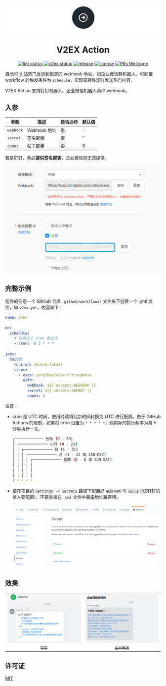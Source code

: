 <p align="center">
  <a href="https://github.com/yanglbme/v2ex-action">
    <img src="./images/logo.png">
  </a>
</p>

<h1 align="center">V2EX Action</h1>

<div align="center">

[![lint status](https://github.com/yanglbme/v2ex-action/workflows/Lint/badge.svg)](https://github.com/yanglbme/v2ex-action/actions) [![v2ex status](https://github.com/yanglbme/v2ex-action/workflows/V2ex/badge.svg)](https://github.com/yanglbme/v2ex-action/actions) [![release](https://img.shields.io/github/v/release/yanglbme/v2ex-action.svg)](../../releases) [![license](https://badgen.net/github/license/yanglbme/v2ex-action)](./LICENSE) [![PRs Welcome](https://badgen.net/badge/PRs/welcome/green)](../../pulls)

</div>

自动将 [V 站](https://v2ex.com)热门发送到指定的 webhook 地址，如企业微信群机器人。可配置 workflow 的触发条件为 `schedule`，实现周期性定时发送热门内容。

V2EX Action 支持钉钉机器人、企业微信机器人两种 webhook。

## 入参

|  参数  |  描述  |  是否必传  |  默认值  |
|---|---|---|---|
| `webhook` | Webhook 地址 | 是 | - |
| `secret` | 签名密钥 | 否 | '' |
| `count` | 帖子数量 | 否 | 8 |

若是钉钉，务必**提供签名密钥**，企业微信则无须提供。

![](./images/dingding_secret.png)

## 完整示例

在你的任意一个 GitHub 仓库 `.github/workflows/` 文件夹下创建一个 .yml 文件，如 `v2ex.yml`，内容如下：

```yml
name: V2ex

on:
  schedule:
    # 可自定义 cron 表达式
    - cron: '0 2 * * *'

jobs:
  build:
    runs-on: ubuntu-latest
    steps:
      - uses: yanglbme/v2ex-action@main
        with:
          webhook: ${{ secrets.WEBHOOK }}
          secret: ${{ secrets.SECRET }}
          count: 6
```

注意：

- cron 是 UTC 时间，使用时请将北京时间转换为 UTC 进行配置。由于 GitHub Actions 的限制，如果将 cron 设置为 `* * * * *`，则实际的执行频率为每 5 分钟执行一次。

  ```bash
  ┌───────────── 分钟 (0 - 59)
  │ ┌───────────── 小时 (0 - 23)
  │ │ ┌───────────── 日 (1 - 31)
  │ │ │ ┌───────────── 月 (1 - 12 或 JAN-DEC)
  │ │ │ │ ┌───────────── 星期 (0 - 6 或 SUN-SAT)
  │ │ │ │ │
  │ │ │ │ │
  │ │ │ │ │
  * * * * *
  ```

- 请在项目的 `Settings -> Secrets` 路径下配置好 `WEBHOOK` 与 `SECRET`(仅钉钉机器人要配置)，不要直接在 `.yml` 文件中暴露地址跟密钥。

  ![](./images/config.png)

## 效果

<table>
  <tr>
    <td align="center" style="width: 400px;">
      <a href="https://ding-doc.dingtalk.com/doc#/serverapi3/iydd5h">
        <img src="./images/dingding_res.png" style="width: 360px;"><br>
        <sub>钉钉</sub>
      </a>
    </td>
    <td align="center" style="width: 400px;">
      <a href="https://work.weixin.qq.com/api/doc/90000/90136/91770">
        <img src="./images/qyweixin_res.png" style="width: 360px;"><br>
        <sub>企业微信</sub>
      </a>
    </td>
  </tr>
</table>

## 许可证

[MIT](LICENSE)
